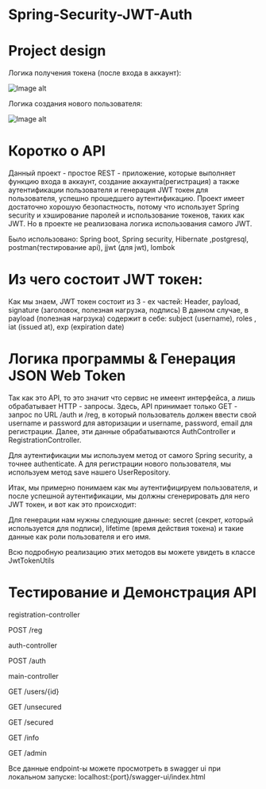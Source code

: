 # Spring-Security-JWT-Auth

# Project design

Логика получения токена (после входа в аккаунт):

![Image alt](https://github.com/heiphin7/Spring-Security-JWT-Auth/blob/main/img/project%20architecture.png)

Логика создания нового пользователя: 

![Image alt](https://github.com/heiphin7/Spring-Security-JWT-Auth/blob/main/img/%D0%A1%D0%BD%D0%B8%D0%BC%D0%BE%D0%BA%20%D1%8D%D0%BA%D1%80%D0%B0%D0%BD%D0%B0%202024-03-10%20205039.png)


# Коротко о API

Данный проект - простое REST - приложение, которые выполняет функцию входа в аккаунт, создание аккаунта(регистрация) а также аутентификации пользователя и генерация JWT токен для пользователя, успешно прошедшего аутентификацию. Проект имеет достаточно хорошую безопастность, потому что использует Spring security и хэширование паролей и использование токенов, таких как JWT. Но в проекте не реализована логика использования 
самого JWT. 

Было использовано:
Spring boot, Spring security, Hibernate ,postgresql, postman(тестирование api), jjwt (для jwt), lombok

# Из чего состоит JWT токен:

 Как мы знаем, JWT токен состоит из 3 - ех частей: Header, payload, signature (заголовок, полезная нагрузка, подпись)
 В данном случае, в payload (полезная нагрзука) содержит в себе: subject (username), roles , iat (issued at), exp (expiration date)

# Логика программы & Генерация JSON Web Token

Так как это API, то это значит что сервис не имеент интерфейса, а лишь обрабатывает HTTP - запросы. Здесь, API принимает только GET - запрос по 
URL /auth и /reg, в который пользователь должен ввести свой username и password для авторизации и username, password, email для регистрации. 
Далее, эти данные обрабатываются AuthController и RegistrationController.

Для аутентификации мы используем метод от самого Spring security, а точнее authenticate. А для регистрации нового пользователя, мы используем метод 
save нашего UserRepository.

Итак, мы примерно понимаем как мы аутентифицируем пользователя, и после успешной аутентификации, мы должны сгенерировать для него JWT токен, и вот как это
происходит:

Для генерации нам нужны следующие данные: secret (секрет, который используется для подписи), lifetime (время действия токена) и такие данные как 
роли пользователя и его имя.

Всю подробную реализацию этих методов вы можете увидеть в классе JwtTokenUtils

# Тестирование и Демонстрация API

registration-controller

POST
/reg

auth-controller

POST
/auth

main-controller

GET
/users/{id}

GET
/unsecured

GET
/secured

GET
/info

GET
/admin

Все данные endpoint-ы можете просмотреть в swagger ui при локальном запуске: localhost:{port}/swagger-ui/index.html


